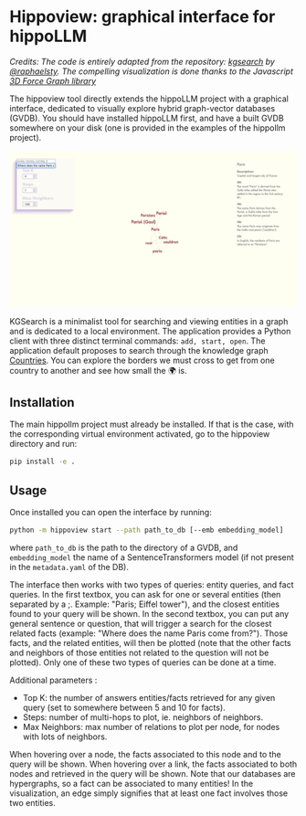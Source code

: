 # Hippoview: graphical interface for hippoLLM

*Credits: The code is entirely adapted from the repository: [kgsearch](https://github.com/raphaelsty/kgsearch) by [@raphaelsty](https://github.com/raphaelsty). The compelling visualization is done thanks to the Javascript [3D Force Graph library](https://github.com/vasturiano/3d-force-graph)*

The hippoview tool directly extends the hippoLLM project with a graphical interface, dedicated to visually explore hybrid graph-vector databases (GVDB). You should have installed hippoLLM first, and have a built GVDB somewhere on your disk (one is provided in the examples of the hippollm project).

![](hippoview.jpg)

KGSearch is a minimalist tool for searching and viewing entities in a graph and is dedicated to a local environment. The application provides a Python client with three distinct terminal commands: `add, start, open`. The application default proposes to search through the knowledge graph [Countries](https://www.aaai.org/ocs/index.php/SSS/SSS15/paper/view/10257/10026). You can explore the borders we must cross to get from one country to another and see how small the 🌍 is.

## Installation

The main hippollm project must already be installed. If that is the case, with the corresponding virtual environment activated, go to the hippoview directory and run:

```sh
pip install -e .
```

## Usage

Once installed you can open the interface by running:

```sh
python -m hippoview start --path path_to_db [--emb embedding_model]
```
where `path_to_db` is the path to the directory of a GVDB, and `embedding_model` the name of a SentenceTransformers model (if not present in the `metadata.yaml` of the DB).

The interface then works with two types of queries: entity queries, and fact queries. In the first textbox, you can ask for one or several entities (then separated by a ;. Example: "Paris; Eiffel tower"), and the closest entities found to your query will be shown. In the second textbox, you can put any general sentence or question, that will trigger a search for the closest related facts (example: "Where does the name Paris come from?"). Those facts, and the related entities, will then be plotted (note that the other facts and neighbors of those entities not related to the question will not be plotted). Only one of these two types of queries can be done at a time.

Additional parameters :
- Top K: the number of answers entities/facts retrieved for any given query (set to somewhere between 5 and 10 for facts).
- Steps: number of multi-hops to plot, ie. neighbors of neighbors.
- Max Neighbors: max number of relations to plot per node, for nodes with lots of neighbors.

When hovering over a node, the facts associated to this node and to the query will be shown. When hovering over a link, the facts associated to both nodes and retrieved in the query will be shown. Note that our databases are hypergraphs, so a fact can be associated to many entities! In the visualization, an edge simply signifies that at least one fact involves those two entities.

